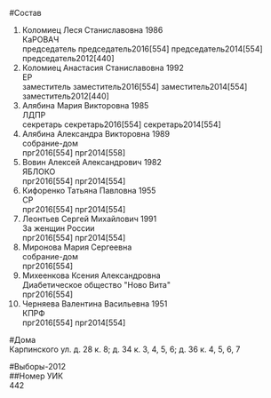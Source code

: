 #Состав  
1. Коломиец Леся Станиславовна 1986  
    КаРОВАЧ  
    председатель председатель2016[554] председатель2014[554] председатель2012[440]  
2. Коломиец Анастасия Станиславовна 1992  
    ЕР  
    заместитель заместитель2016[554] заместитель2014[554] заместитель2012[440]  
3. Алябина Мария Викторовна 1985  
    ЛДПР  
    секретарь секретарь2016[554] секретарь2014[554]  
4. Алябина Александра Викторовна 1989  
    собрание-дом  
    прг2016[554] прг2014[558]  
5. Вовин Алексей Александрович 1982  
    ЯБЛОКО  
    прг2016[554] прг2014[554]  
6. Кифоренко Татьяна Павловна 1955  
    СР  
    прг2016[554] прг2014[554]  
7. Леонтьев Сергей Михайлович 1991  
    За женщин России  
    прг2016[554] прг2014[554]  
8. Миронова Мария Сергеевна  
    собрание-дом  
    прг2016[554]  
9. Михеенкова Ксения Александровна  
    Диабетическое общество "Ново Вита"  
    прг2016[554]  
10. Черняева Валентина Васильевна 1951  
    КПРФ  
    прг2016[554] прг2014[554]  
  
#Дома  
Карпинского ул. д. 28 к. 8; д. 34 к. 3, 4, 5, 6; д. 36 к. 4, 5, 6, 7  
  
#Выборы-2012  
##Номер УИК  
442  
